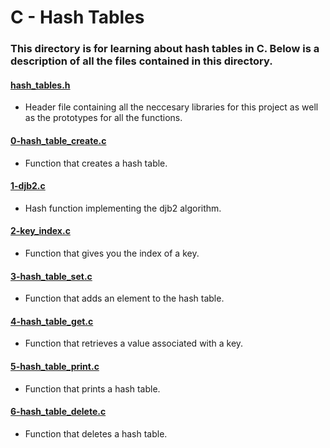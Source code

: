 # C - Hash Tables
### This directory is for learning about hash tables in C. Below is a description of all the files contained in this directory.

#### [hash_tables.h](./hash_tables.h)
* Header file containing all the neccesary libraries for this project as well as the prototypes for all the functions.

#### [0-hash_table_create.c](./0-hash_table_create.c)
* Function that creates a hash table.

#### [1-djb2.c](./1-djb2.c)
* Hash function implementing the djb2 algorithm.

#### [2-key_index.c](./2-key_index.c)
* Function that gives you the index of a key.

#### [3-hash_table_set.c](./3-hash_table_set.c)
* Function that adds an element to the hash table.

#### [4-hash_table_get.c](./4-hash_table_get.c)
* Function that retrieves a value associated with a key.

#### [5-hash_table_print.c](./5-hash_table_print.c)
* Function that prints a hash table.

#### [6-hash_table_delete.c](./6-hash_table_delete.c)
* Function that deletes a hash table.
